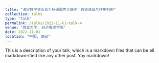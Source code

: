 ```yaml
---
title: "法定数字货币助力畅通国内大循环：理论基础与作用机制"
collection: talks
type: "Talk"
permalink: /talks/2022-11-01-talk-4
venue: "西北大学, 经济管理学院"
date: 2022-11-01
location: "中国, 西安"
---
```


This is a description of your talk, which is a markdown files that can be all markdown-ified like any other post. Yay markdown!

